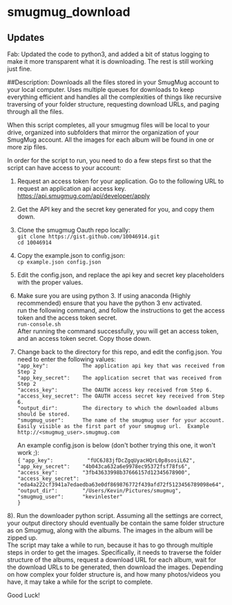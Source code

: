 # smugmug_download

## Updates
Fab: Updated the code to python3, and added a bit of status logging to make it more transparent what it is downloading. 
The rest is still working just fine. 

##Description:
Downloads all the files stored in your SmugMug account to your local computer.  Uses multiple queues for downloads to keep everything efficient and handles all the complexities of things like recursive traversing of your folder structure, requesting download URLs, and paging through all the files.

When this script completes, all your smugmug files will be local to your drive, organized into subfolders that mirror the organization of your SmugMug account.  All the images for each album will be found in one or more zip files. 

In order for the script to run, you need to do a few steps first so that the script can have access to your account:  
1. Request an access token for your application.  Go to the following URL to request an application api access key.
https://api.smugmug.com/api/developer/apply  
2. Get the API key and the secret key generated for you, and copy them down.  
3. Clone the smugmug Oauth repo locally:  
   `git clone https://gist.github.com/10046914.git`  
   `cd 10046914`  
4. Copy the example.json to config.json:  
   `cp example.json config.json`  
5. Edit the config.json, and replace the api key and secret key placeholders with the proper values.  
6. Make sure you are using python 3.  If using anaconda (Highly recommended) ensure that you have the python 3 env activated.  
   run the following command, and follow the instructions to get the access token and the access token secret.  
   `run-console.sh`  
   After running the command successfully, you will get an access token, and an access token secret. Copy those down.  
7. Change back to the directory for this repo, and edit the config.json.  You need to enter the following values:  
   `"app_key":           The application api key that was received from Step 2`  
   `"app_key_secret":    The application secret that was received from Step 2`  
   `"access_key":        The OAUTH access key received from Step 6.`  
   `"access_key_secret": The OAUTH access secret key received from Step 6.`  
   `"output_dir":        The directory to which the downloaded albums should be stored.`  
   `"smugmug_user":      The name of the smugmug user for your account.  Easily visible as the first part of your smugmug url.  Example http://<smugmug_user>.smugmug.com`  

   An example config.json is below (don't bother trying this one, it won't work ;):  
   `{`
   `"app_key":           "fUC6J83jfDcZgqUyacHQrL0p8sosiL62",`  
   `"app_key_secret":    "4b043ca632a6e9978ec95372fsf78fs6",`  
   `"access_key":        "3fb43633998b37666157d12345678900",`  
   `"access_key_secret": "eda4a222cf3941a7edaedba63e0df869876772f439afd72f5123456789098e64",`  
   `"output_dir":        "/Users/Kevin/Pictures/smugmug",`  
   `"smugmug_user":      "kevinlester"`  
   `}`

8). Run the downloader python script.  Assuming all the settings are correct, your output directory should eventually be contain the same folder structure as on Smugmug, along with the albums.  The images in the album will be zipped up.  
The script may take a while to run, because it has to go through multiple steps in order to get the images.  Specifically, it needs to traverse the folder structure of the albums, request a download URL for each album, wait for the download URLs to be generated, then download the images.  Depending on how complex your folder structure is, and how many photos/videos you have, it may take a while for the script to complete.

Good Luck!


